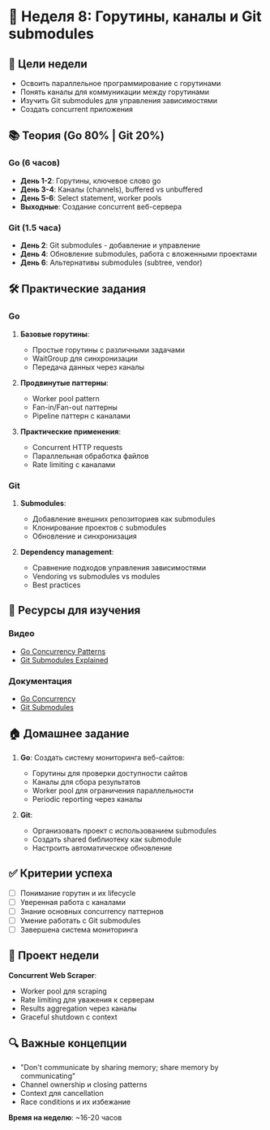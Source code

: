 # 📅 Неделя 8: Горутины, каналы и Git submodules

## 🎯 Цели недели
- Освоить параллельное программирование с горутинами
- Понять каналы для коммуникации между горутинами
- Изучить Git submodules для управления зависимостями
- Создать concurrent приложения

## 📚 Теория (Go 80% | Git 20%)

### Go (6 часов)
- **День 1-2**: Горутины, ключевое слово go
- **День 3-4**: Каналы (channels), buffered vs unbuffered
- **День 5-6**: Select statement, worker pools
- **Выходные**: Создание concurrent веб-сервера

### Git (1.5 часа)
- **День 2**: Git submodules - добавление и управление
- **День 4**: Обновление submodules, работа с вложенными проектами
- **День 6**: Альтернативы submodules (subtree, vendor)

## 🛠 Практические задания

### Go
1. **Базовые горутины**:
   - Простые горутины с различными задачами
   - WaitGroup для синхронизации
   - Передача данных через каналы

2. **Продвинутые паттерны**:
   - Worker pool pattern
   - Fan-in/Fan-out паттерны
   - Pipeline паттерн с каналами

3. **Практические применения**:
   - Concurrent HTTP requests
   - Параллельная обработка файлов
   - Rate limiting с каналами

### Git
1. **Submodules**:
   - Добавление внешних репозиториев как submodules
   - Клонирование проектов с submodules
   - Обновление и синхронизация

2. **Dependency management**:
   - Сравнение подходов управления зависимостями
   - Vendoring vs submodules vs modules
   - Best practices

## 📖 Ресурсы для изучения

### Видео
- [Go Concurrency Patterns](https://www.youtube.com/watch?v=f6kdp27TYZs)
- [Git Submodules Explained](https://www.youtube.com/watch?v=gSlXo2iLBro)

### Документация
- [Go Concurrency](https://golang.org/doc/effective_go.html#concurrency)
- [Git Submodules](https://git-scm.com/book/en/v2/Git-Tools-Submodules)

## 🏠 Домашнее задание

1. **Go**: Создать систему мониторинга веб-сайтов:
   - Горутины для проверки доступности сайтов
   - Каналы для сбора результатов
   - Worker pool для ограничения параллельности
   - Periodic reporting через каналы

2. **Git**: 
   - Организовать проект с использованием submodules
   - Создать shared библиотеку как submodule
   - Настроить автоматическое обновление

## ✅ Критерии успеха
- [ ] Понимание горутин и их lifecycle
- [ ] Уверенная работа с каналами
- [ ] Знание основных concurrency паттернов
- [ ] Умение работать с Git submodules
- [ ] Завершена система мониторинга

## 🎯 Проект недели
**Concurrent Web Scraper**:
- Worker pool для scraping
- Rate limiting для уважения к серверам
- Results aggregation через каналы
- Graceful shutdown с context

## 🔍 Важные концепции
- "Don't communicate by sharing memory; share memory by communicating"
- Channel ownership и closing patterns
- Context для cancellation
- Race conditions и их избежание

**Время на неделю**: ~16-20 часов 